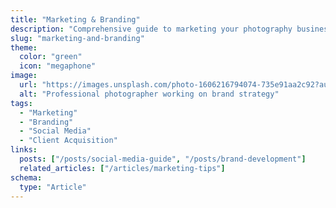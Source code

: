 ```yaml
---
title: "Marketing & Branding"
description: "Comprehensive guide to marketing your photography business, from brand development to social media strategy."
slug: "marketing-and-branding"
theme:
  color: "green"
  icon: "megaphone"
image:
  url: "https://images.unsplash.com/photo-1606216794074-735e91aa2c92?auto=format&fit=crop&q=80"
  alt: "Professional photographer working on brand strategy"
tags:
  - "Marketing"
  - "Branding"
  - "Social Media"
  - "Client Acquisition"
links:
  posts: ["/posts/social-media-guide", "/posts/brand-development"]
  related_articles: ["/articles/marketing-tips"]
schema:
  type: "Article"
---
```

